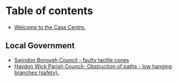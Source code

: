 # Table of contents

* [Welcome to the Case Centre.](README.md)

## Local Government

* [Swindon Borough Council - faulty tactile cones](local-government/swindon-borough-council-faulty-tactile-cones.md)
* [Haydon Wick Parish Council- Obstruction of paths - low hanging branches (safety).](local-government/haydon-wick-parish-council-obstruction-of-paths-low-hanging-branches-safety-..md)
